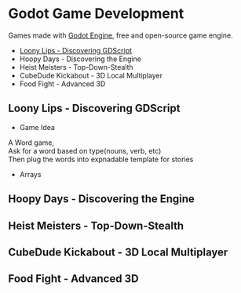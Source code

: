 # Godot Game Development

Games made with [Godot Engine](https://godotengine.org/), free and open-source game engine.

- [Loony Lips - Discovering GDScript](#loony-lips---discovering-gdscript)
- Hoopy Days - Discovering the Engine
- Heist Meisters - Top-Down-Stealth
- CubeDude Kickabout - 3D Local Multiplayer
- Food Fight - Advanced 3D

## Loony Lips - Discovering GDScript

- Game Idea

A Word game,  
Ask for a word based on type(nouns, verb, etc)  
Then plug the words into expnadable template for stories

- Arrays



## Hoopy Days - Discovering the Engine

## Heist Meisters - Top-Down-Stealth

## CubeDude Kickabout - 3D Local Multiplayer

## Food Fight - Advanced 3D
